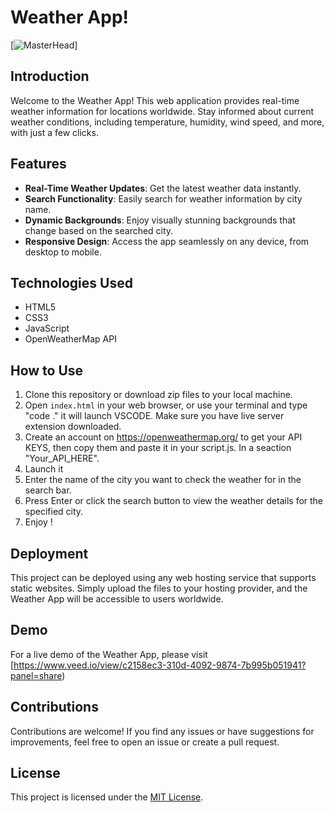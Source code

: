 # Weather App!
[![MasterHead](https://i.pinimg.com/originals/f5/b6/7b/f5b67b8f5d7f8bfd806159657ebe1f06.gif)]


## Introduction

Welcome to the Weather App! This web application provides real-time weather information for locations worldwide. Stay informed about current weather conditions, including temperature, humidity, wind speed, and more, with just a few clicks.

## Features

- **Real-Time Weather Updates**: Get the latest weather data instantly.
- **Search Functionality**: Easily search for weather information by city name.
- **Dynamic Backgrounds**: Enjoy visually stunning backgrounds that change based on the searched city.
- **Responsive Design**: Access the app seamlessly on any device, from desktop to mobile.

## Technologies Used

- HTML5
- CSS3
- JavaScript
- OpenWeatherMap API

## How to Use

1. Clone this repository or download zip files to your local machine.
2. Open `index.html` in your web browser, or use your terminal and type "code ." it will launch VSCODE. Make sure you have live server extension downloaded.
3. Create an account on https://openweathermap.org/ to get your API KEYS, then copy them and paste it in your script.js. In a seaction "Your_API_HERE".
4. Launch it
5. Enter the name of the city you want to check the weather for in the search bar.
6. Press Enter or click the search button to view the weather details for the specified city.
7. Enjoy !

## Deployment

This project can be deployed using any web hosting service that supports static websites. Simply upload the files to your hosting provider, and the Weather App will be accessible to users worldwide.

## Demo

For a live demo of the Weather App, please visit [https://www.veed.io/view/c2158ec3-310d-4092-9874-7b995b051941?panel=share)
## Contributions

Contributions are welcome! If you find any issues or have suggestions for improvements, feel free to open an issue or create a pull request.

## License

This project is licensed under the [MIT License](LICENSE).
